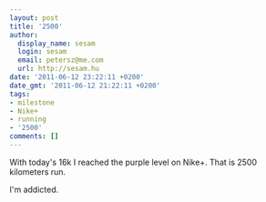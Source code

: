 ```yaml
---
layout: post
title: '2500'
author:
  display_name: sesam
  login: sesam
  email: petersz@me.com
  url: http://sesam.hu
date: '2011-06-12 23:22:11 +0200'
date_gmt: '2011-06-12 21:22:11 +0200'
tags:
- milestone
- Nike+
- running
- '2500'
comments: []
---
```


With today's 16k I reached the purple level on Nike+. That is 2500 kilometers run.

  


I'm addicted.
